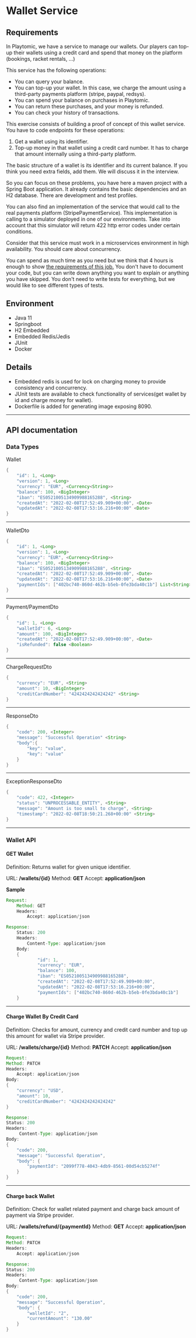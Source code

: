 # Wallet Service

## Requirements
In Playtomic, we have a service to manage our wallets. Our players can top-up their wallets using a credit card and spend that money on the platform (bookings, racket rentals, ...)

This service has the following operations:
- You can query your balance.
- You can top-up your wallet. In this case, we charge the amount using a third-party payments platform (stripe, paypal, redsys).
- You can spend your balance on purchases in Playtomic.
- You can return these purchases, and your money is refunded.
- You can check your history of transactions.

This exercise consists of building a proof of concept of this wallet service.
You have to code endpoints for these operations:
1. Get a wallet using its identifier.
1. Top-up money in that wallet using a credit card number. It has to charge that amount internally using a third-party platform.

The basic structure of a wallet is its identifier and its current balance. If you think you need extra fields, add them. We will discuss it in the interview.

So you can focus on these problems, you have here a maven project with a Spring Boot application. It already contains
the basic dependencies and an H2 database. There are development and test profiles.

You can also find an implementation of the service that would call to the real payments platform (StripePaymentService).
This implementation is calling to a simulator deployed in one of our environments. Take into account
that this simulator will return 422 http error codes under certain conditions.

Consider that this service must work in a microservices environment in high availability. You should care about concurrency.

You can spend as much time as you need but we think that 4 hours is enough to show [the requirements of this job.](OFFER.md)
You don't have to document your code, but you can write down anything you want to explain or anything you have skipped.
You don't need to write tests for everything, but we would like to see different types of tests.

## Environment
* Java 11
* Springboot
* H2 Embedded
* Embedded Redis/Jedis
* JUnit
* Docker

## Details

* Embedded redis is used for lock on charging money to provide consistency and concurrency.
* JUnit tests are available to check functionality of services(get wallet by id and charge money for wallet).
* Dockerfile is added for generating image exposing 8090.

_____________________________________________________________________________________

## API documentation
### Data Types
Wallet
```java
{
    "id": 1, <Long>
    "version": 1, <Long>
    "currency": "EUR", <Currency<String>>
    "balance": 100, <BigInteger>
    "iban": "ES0521005134909988165288", <String>
    "createdAt": "2022-02-08T17:52:49.909+00:00", <Date>
    "updatedAt": "2022-02-08T17:53:16.216+00:00" <Date>
}
```
_____________________________________________________________________________________
WalletDto
```java
{
    "id": 1, <Long>
    "version": 1, <Long>
    "currency": "EUR", <Currency<String>>
    "balance": 100, <BigInteger>
    "iban": "ES0521005134909988165288", <String>
    "createdAt": "2022-02-08T17:52:49.909+00:00", <Date>
    "updatedAt": "2022-02-08T17:53:16.216+00:00", <Date>
    "paymentIds": ["402bc740-860d-462b-b5eb-0fe3bda40c1b"] List<String>
}
```
_____________________________________________________________________________________
Payment/PaymentDto
```java
{
    "id": 1, <Long>
    "walletId": 6, <Long>
    "amount": 100, <BigInteger>
    "createdAt": "2022-02-08T17:52:49.909+00:00", <Date>
    "isRefunded": false <Boolean>
}
```
_____________________________________________________________________________________
ChargeRequestDto
```java
{
    "currency": "EUR", <String>
    "amount": 10, <BigInteger>
    "creditCardNumber": "4242424242424242" <String>
}
```
_____________________________________________________________________________________
ResponseDto
```java
{
    "code": 200, <Integer>
    "message": "Successful Operation" <String>
    "body":{
        "key": "value",
        "key": "value"
    }
}
```
_____________________________________________________________________________________
ExceptionResponseDto
```java
{
    "code": 422, <Integer>
    "status": "UNPROCESSABLE_ENTITY", <String>
    "message": "Amount is too small to charge", <String>
    "timestamp": "2022-02-08T18:50:21.268+00:00" <String>
}
```
_____________________________________________________________________________________
### Wallet API
#### GET Wallet

Definition: Returns wallet for given unique identifier.

URL: **/wallets/{id}**
Method: **GET**
Accept: **application/json**

**Sample**
```java
Request:
	Method: GET
	Headers:
    	Accept: application/json
```
```java
Response:
	Status: 200
	Headers:
     	Content-Type: application/json
	Body:
	{
            "id": 1,
            "currency": "EUR",
            "balance": 100,
            "iban": "ES0521005134909988165288",
            "createdAt": "2022-02-08T17:52:49.909+00:00",
            "updatedAt": "2022-02-08T17:53:16.216+00:00",
            "paymentIds": ["402bc740-860d-462b-b5eb-0fe3bda40c1b"]
	}
```
_____________________________________________________________________________________
#### Charge Wallet By Credit Card

Definition: Checks for amount, currency and credit card number and top up this amount for wallet via Stripe provider.

URL: **/wallets/charge/{id}**
Method: **PATCH**
Accept: **application/json**

```java
Request:
Method: PATCH
Headers:
    Accept: application/json
Body:
{
    "currency": "USD",
    "amount": 10,
    "creditCardNumber": "4242424242424242"
}
```
```java
Response:
Status: 200
Headers:
     Content-Type: application/json
Body:
{
    "code": 200,
    "message": "Successful Operation",
    "body": {
        "paymentId": "2099f778-4043-4db9-8561-00d54cb5274f"
    }
}
```
_____________________________________________________________________________________
#### Charge back Wallet

Definition: Check for wallet related payment and charge back amount of payment via Stripe provider.

URL: **/wallets/refund/{paymentId}**
Method: **GET**
Accept: **application/json**

```java
Request:
Method: PATCH
Headers:
    Accept: application/json
```
```java
Response:
Status: 200
Headers:
     Content-Type: application/json
Body:
{
    "code": 200,
    "message": "Successful Operation",
	"body": {
        "walletId": "2",
        "currentAmount": "130.00"
    }
}
```